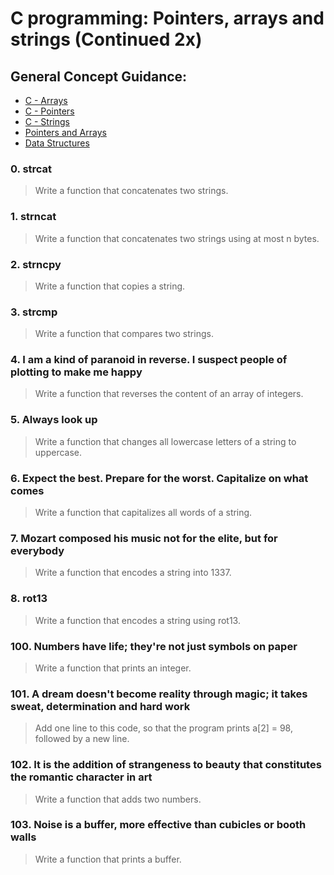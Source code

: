 # C programming: Pointers, arrays and strings (Continued 2x)
## General Concept Guidance:
* [C - Arrays](https://www.tutorialspoint.com/cprogramming/c_arrays.htm)
* [C - Pointers](https://www.tutorialspoint.com/cprogramming/c_pointers.htm)
* [C - Strings](https://www.tutorialspoint.com/cprogramming/c_strings.htm)
* [Pointers and Arrays](https://intranet.hbtn.io/concepts/60)
* [Data Structures](https://intranet.hbtn.io/concepts/120)
### 0. strcat
> Write a function that concatenates two strings.
### 1. strncat
> Write a function that concatenates two strings using at most n bytes.
### 2. strncpy
> Write a function that copies a string.
### 3. strcmp
> Write a function that compares two strings.
### 4. I am a kind of paranoid in reverse. I suspect people of plotting to make me happy 
> Write a function that reverses the content of an array of integers.
### 5. Always look up
> Write a function that changes all lowercase letters of a string to uppercase.
### 6. Expect the best. Prepare for the worst. Capitalize on what comes
> Write a function that capitalizes all words of a string.
### 7. Mozart composed his music not for the elite, but for everybody
> Write a function that encodes a string into 1337.
### 8. rot13
> Write a function that encodes a string using rot13.
### 100. Numbers have life; they're not just symbols on paper
> Write a function that prints an integer.
### 101. A dream doesn't become reality through magic; it takes sweat, determination and hard work
> Add one line to this code, so that the program prints a[2] = 98, followed by a new line.
### 102. It is the addition of strangeness to beauty that constitutes the romantic character in art 
> Write a function that adds two numbers.
### 103. Noise is a buffer, more effective than cubicles or booth walls
> Write a function that prints a buffer.